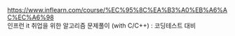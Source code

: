 https://www.inflearn.com/course/%EC%95%8C%EA%B3%A0%EB%A6%AC%EC%A6%98    
인프런 it 취업을 위한 알고리즘 문제풀이 (with C/C++) : 코딩테스트 대비